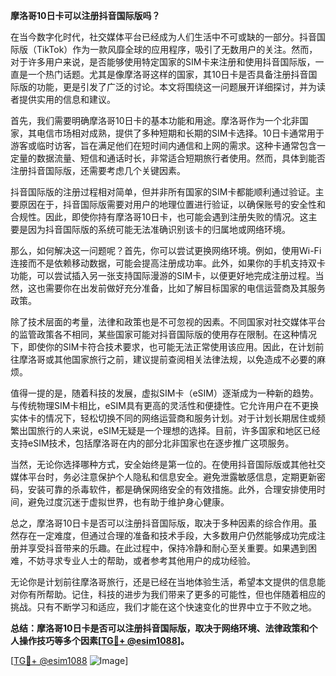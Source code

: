 **摩洛哥10日卡可以注册抖音国际版吗？**

在当今数字化时代，社交媒体平台已经成为人们生活中不可或缺的一部分。抖音国际版（TikTok）作为一款风靡全球的应用程序，吸引了无数用户的关注。然而，对于许多用户来说，是否能够使用特定国家的SIM卡来注册和使用抖音国际版，一直是一个热门话题。尤其是像摩洛哥这样的国家，其10日卡是否具备注册抖音国际版的功能，更是引发了广泛的讨论。本文将围绕这一问题展开详细探讨，并为读者提供实用的信息和建议。

首先，我们需要明确摩洛哥10日卡的基本功能和用途。摩洛哥作为一个北非国家，其电信市场相对成熟，提供了多种短期和长期的SIM卡选择。10日卡通常用于游客或临时访客，旨在满足他们在短时间内通信和上网的需求。这种卡通常包含一定量的数据流量、短信和通话时长，非常适合短期旅行者使用。然而，具体到能否注册抖音国际版，还需要考虑几个关键因素。

抖音国际版的注册过程相对简单，但并非所有国家的SIM卡都能顺利通过验证。主要原因在于，抖音国际版需要对用户的地理位置进行验证，以确保账号的安全性和合规性。因此，即使你持有摩洛哥10日卡，也可能会遇到注册失败的情况。这主要是因为抖音国际版的系统可能无法准确识别该卡的归属地或网络环境。

那么，如何解决这一问题呢？首先，你可以尝试更换网络环境。例如，使用Wi-Fi连接而不是依赖移动数据，可能会提高注册成功率。此外，如果你的手机支持双卡功能，可以尝试插入另一张支持国际漫游的SIM卡，以便更好地完成注册过程。当然，这也需要你在出发前做好充分准备，比如了解目标国家的电信运营商及其服务政策。

除了技术层面的考量，法律和政策也是不可忽视的因素。不同国家对社交媒体平台的监管政策各不相同，某些国家可能对抖音国际版的使用存在限制。在这种情况下，即使你的SIM卡符合技术要求，也可能无法正常使用该应用。因此，在计划前往摩洛哥或其他国家旅行之前，建议提前查阅相关法律法规，以免造成不必要的麻烦。

值得一提的是，随着科技的发展，虚拟SIM卡（eSIM）逐渐成为一种新的趋势。与传统物理SIM卡相比，eSIM具有更高的灵活性和便捷性。它允许用户在不更换实体卡的情况下，轻松切换不同的网络运营商和服务计划。对于计划长期居住或频繁出国旅行的人来说，eSIM无疑是一个理想的选择。目前，许多国家和地区已经支持eSIM技术，包括摩洛哥在内的部分北非国家也在逐步推广这项服务。

当然，无论你选择哪种方式，安全始终是第一位的。在使用抖音国际版或其他社交媒体平台时，务必注意保护个人隐私和信息安全。避免泄露敏感信息，定期更新密码，安装可靠的杀毒软件，都是确保网络安全的有效措施。此外，合理安排使用时间，避免过度沉迷于虚拟世界，也有助于维护身心健康。

总之，摩洛哥10日卡是否可以注册抖音国际版，取决于多种因素的综合作用。虽然存在一定难度，但通过合理的准备和技术手段，大多数用户仍然能够成功完成注册并享受抖音带来的乐趣。在此过程中，保持冷静和耐心至关重要。如果遇到困难，不妨寻求专业人士的帮助，或者参考其他用户的成功经验。

无论你是计划前往摩洛哥旅行，还是已经在当地体验生活，希望本文提供的信息能对你有所帮助。记住，科技的进步为我们带来了更多的可能性，但也伴随着相应的挑战。只有不断学习和适应，我们才能在这个快速变化的世界中立于不败之地。

**总结：摩洛哥10日卡是否可以注册抖音国际版，取决于网络环境、法律政策和个人操作技巧等多个因素[[TG💪+ @esim1088](https://t.me/s/esim1088)]。**

[[TG💪+ @esim1088](https://t.me/s/esim1088) ![Image](https://i.postimg.cc/4NQfJmqS/Snipaste-2025-05-13-00-14-12.png)]